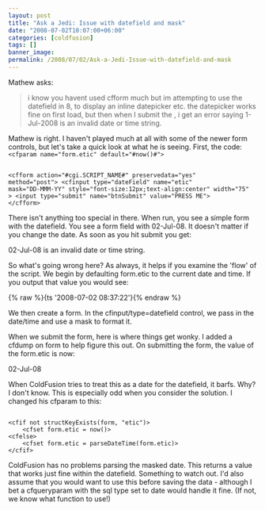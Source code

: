 ```yaml
---
layout: post
title: "Ask a Jedi: Issue with datefield and mask"
date: "2008-07-02T10:07:00+06:00"
categories: [coldfusion]
tags: []
banner_image: 
permalink: /2008/07/02/Ask-a-Jedi-Issue-with-datefield-and-mask
---
```


Mathew asks:

<blockquote>
<p>
i know you havent used cfform much but im attempting to use the
datefield in 8, to display an inline datepicker etc. the datepicker works fine on first load, but then when I submit the
, i get an error saying 1-Jul-2008 is an invalid date or time string.
</p>
</blockquote>
<!--more-->
Mathew is right. I haven't played much at all with some of the newer form controls, but let's take a quick look at what he is seeing. First, the code:

<code>
&lt;cfparam name="form.etic" default="#now()#"&gt;
	

&lt;cfform action="#cgi.SCRIPT_NAME#" preservedata="yes" method="post"&gt;
	&lt;cfinput type="dateField" name="etic" mask="DD-MMM-YY" style="font-size:12px;text-align:center" width="75" &gt;
	&lt;input type="submit" name="btnSubmit" value="PRESS ME"&gt;
&lt;/cfform&gt;
</code>

There isn't anything too special in there. When run, you see a simple form with the datefield. You see a form field with 02-Jul-08. It doesn't matter if you change the date. As soon as you hit submit you get:

02-Jul-08 is an invalid date or time string. 

So what's going wrong here? As always, it helps if you examine the 'flow' of the script. We begin by defaulting form.etic to the current date and time. If you output that value you would see: 

{% raw %}{ts '2008-07-02 08:37:22'}{% endraw %} 

We then create a form. In the cfinput/type=datefield control, we pass in the date/time and use a mask to format it. 

When we submit the form, here is where things get wonky. I added a cfdump on form to help figure this out. On submitting the form, the value of the form.etic is now:

02-Jul-08 

When ColdFusion tries to treat this as a date for the datefield, it barfs. Why? I don't know. This is especially odd when you consider the solution. I changed his cfparam to this:

<code>
&lt;cfif not structKeyExists(form, "etic")&gt;
	&lt;cfset form.etic = now()&gt;
&lt;cfelse&gt;
	&lt;cfset form.etic = parseDateTime(form.etic)&gt;
&lt;/cfif&gt;
</code>

ColdFusion has no problems parsing the masked date. This returns a value that works just fine within the datefield. Something to watch out. I'd also assume that you would want to use this before saving the data - although I bet a cfqueryparam with the sql type set to date would handle it fine. (If not, we know what function to use!)